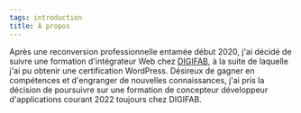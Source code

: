 ```yaml
---
tags: introduction
title: À propos
---
```


Après une reconversion professionnelle entamée début 2020, j'ai décidé de suivre une formation d'intégrateur Web chez <a href="https://digifab.fr/">DIGIFAB</a>, à la suite de laquelle j'ai pu obtenir une certification WordPress. Désireux de gagner en compétences et d'engranger de nouvelles connaissances, j'ai pris la décision de poursuivre sur une formation de concepteur développeur d'applications courant 2022 toujours chez DIGIFAB.
